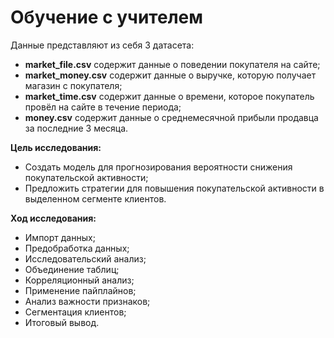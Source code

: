 # **Обучение с учителем**

Данные представляют из себя 3 датасета:
- **market_file.csv** содержит данные о поведении покупателя на сайте;
- **market_money.csv** содержит данные о выручке, которую получает магазин с покупателя;
- **market_time.csv** содержит данные о времени, которое покупатель провёл на сайте в течение периода;
- **money.csv** содержит данные о среднемесячной прибыли продавца за последние 3 месяца.

**Цель исследования:**
- Создать модель для прогнозирования вероятности снижения покупательской активности;
- Предложить стратегии для повышения покупательской активности в выделенном сегменте клиентов.

**Ход исследования:**
- Импорт данных;
- Предобработка данных;
- Исследовательский анализ;
- Объединение таблиц;
- Корреляционный анализ;
- Применение пайплайнов;
- Анализ важности признаков;
- Сегментация клиентов;
- Итоговый вывод.

